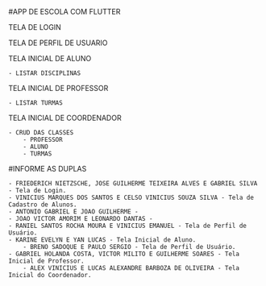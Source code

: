 #APP DE ESCOLA COM FLUTTER

TELA DE LOGIN

TELA DE PERFIL DE USUARIO

TELA INICIAL DE ALUNO

	- LISTAR DISCIPLINAS
		
TELA INICIAL DE PROFESSOR

	- LISTAR TURMAS

TELA INICIAL DE COORDENADOR

	- CRUD DAS CLASSES
		- PROFESSOR
		- ALUNO
		- TURMAS


#INFORME AS DUPLAS

	- FRIEDERICH NIETZSCHE, JOSE GUILHERME TEIXEIRA ALVES E GABRIEL SILVA - Tela de Login.
  	- VINICIUS MARQUES DOS SANTOS E CELSO VINICIUS SOUZA SILVA - Tela de Cadastro de Alunos.
	- ANTONIO GABRIEL E JOAO GUILHERME - 
	- JOAO VICTOR AMORIM E LEONARDO DANTAS -
 	- RANIEL SANTOS ROCHA MOURA E VINICIUS EMANUEL - Tela de Perfil de Usuário.
	- KARINE EVELYN E YAN LUCAS - Tela Inicial de Aluno.
        - BRENO SADOQUE E PAULO SERGIO - Tela de Perfil de Usuário.
	- GABRIEL HOLANDA COSTA, VICTOR MILITO E GUILHERME SOARES - Tela Inicial de Professor.
        - ALEX VINICIUS E LUCAS ALEXANDRE BARBOZA DE OLIVEIRA - Tela Inicial do Coordenador.

